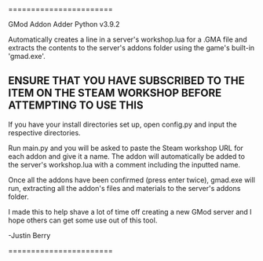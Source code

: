 =======================

GMod Addon Adder Python v3.9.2

Automatically creates a line in a server's workshop.lua for a .GMA file and extracts the contents
to the server's addons folder using the game's built-in 'gmad.exe'.

## ENSURE THAT YOU HAVE SUBSCRIBED TO THE ITEM ON THE STEAM WORKSHOP BEFORE ATTEMPTING TO USE THIS ##

If you have your install directories set up, open config.py and input the respective directories.

Run main.py and you will be asked to paste the Steam workshop URL for each addon and give it a name.
The addon will automatically be added to the server's workshop.lua with a comment including the inputted name.

Once all the addons have been confirmed (press enter twice), gmad.exe will run, extracting all the addon's 
files and materials to the server's addons folder.

I made this to help shave a lot of time off creating a new GMod server and I hope others
can get some use out of this tool.

-Justin Berry

=======================
